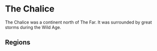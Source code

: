 # The Chalice

<meta property="og:description" content="The Chalice was a continent north of The Far">

The Chalice was a continent north of The Far. It was surrounded by great storms during the Wild Age.

## Regions